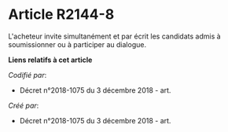 # Article R2144-8

L'acheteur invite simultanément et par écrit les candidats admis à soumissionner ou à participer au dialogue.

**Liens relatifs à cet article**

_Codifié par_:

  - Décret n°2018-1075 du 3 décembre 2018 - art.

_Créé par_:

  - Décret n°2018-1075 du 3 décembre 2018 - art.
